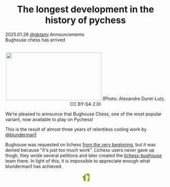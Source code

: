 <h1 align="center">The longest development in the history of pychess</h1>
<div class="meta-headline">
    <div class= "meta">
        <span class="text">2025.01.26</span>
        <span class="text"><a href="/@/gbtami">@gbtami</a></span>
        <span class="text">Announcements</span>
    </div>
    <div class= "headline">Bughouse chess has arrived</div>
</div>
</br>

<p align="center">
  <img src="https://github.com/gbtami/pychess-variants/blob/master/static/images/bughouse.jpg" width="300" height="150">
  (Photo: Alexandre Duret-Lutz. CC BY-SA 2.0)
</p>

We’re pleased to announce that Bughouse Chess, one of the most popular variant, now available to play on Pychess!

This is the result of almost three years of relentless coding work by [@blunderman1](https://www.pychess.org/@/blunderman1)

Bughouse was requested on lichess [from the very beginning](https://github.com/lichess-org/lila/issues/50), but it was denied because "it's just too much work". Lichess users never gave up thogh, they wrote several petitions and later created the [lichess-bughouse](https://lichess.org/team/lichess-bughouse) team there. In light of this, it is impossible to appreciate enough what blunderman1 has achieved.


<p align="center">
  <img src="https://github.com/gbtami/pychess-variants/blob/master/static/icons/Bughouse.svg" width="25" height="25">
</p>
